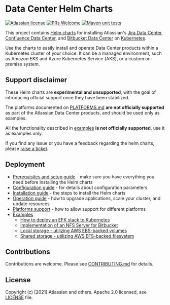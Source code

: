 # Data Center Helm Charts

[![Atlassian license](https://img.shields.io/badge/license-Apache%202.0-blue.svg?style=flat-square)](LICENSE) 
[![PRs Welcome](https://img.shields.io/badge/PRs-welcome-brightgreen.svg?style=flat-square)](CONTRIBUTING.md) 
[![Maven unit tests](https://github.com/atlassian-labs/data-center-helm-charts/actions/workflows/maven.yml/badge.svg)](https://github.com/atlassian-labs/data-center-helm-charts/actions/workflows/maven.yml)

This project contains [Helm charts](https://helm.sh/) for installing Atlassian's [Jira Data Center](https://www.atlassian.com/enterprise/data-center/jira), [Confluence Data Center](https://www.atlassian.com/enterprise/data-center/confluence), and [Bitbucket Data Center](https://www.atlassian.com/enterprise/data-center/bitbucket) on [Kubernetes](https://kubernetes.io/docs/concepts/overview/what-is-kubernetes/). 

Use the charts to easily install and operate Data Center products within a Kubernetes cluster of your choice. It can be a managed environment, such as Amazon EKS and Azure Kubernetes Service (AKS), or a custom on-premise system.

## Support disclaimer

These Helm charts are **experimental and unsupported**, with the goal of introducing official support once they have been
stabilized.

The platforms documented on [PLATFORMS.md](docs/PLATFORMS.md) **are not officially supported** as part of the Atlassian Data Center products, and should be used only as examples.

All the functionality described in [examples](docs/examples) **is not officially supported**, use it as examples only.

If you find any issue or you have a feedback regarding the helm charts, please [raise a ticket](https://github.com/atlassian-labs/data-center-helm-charts/issues/new).


## Deployment

* [Prerequisites and setup guide](docs/PREREQUISITES.md) - make sure you have everything you need before installing the Helm charts
* [Configuration guide](docs/CONFIGURATION.md) - for details about configuration parameters
* [Installation guide](docs/INSTALLATION.md) - the steps to install the Helm charts
* [Operation guide](docs/OPERATION.md) - how to upgrade applications, scale your cluster, and update resources
* [Platforms support](docs/PLATFORMS.md) - how to allow support for different platforms
* [Examples](docs/examples)
  * [How to deploy an EFK stack to Kubernetes](docs/examples/logging/efk/EFK.md)
  * [Implementation of an NFS Server for Bitbucket](docs/examples/storage/nfs/NFS.md)
  * [Local storage - utilizing AWS EBS-backed volumes](docs/examples/storage/aws/LOCAL_STORAGE.md)
  * [Shared storage - utilizing AWS EFS-backed filesystem](docs/examples/storage/aws/SHARED_STORAGE.md)


  

## Contributions

Contributions are welcome. Please see [CONTRIBUTING.md](CONTRIBUTING.md) for details. 


## License

Copyright (c) [2021] Atlassian and others.
Apache 2.0 licensed, see [LICENSE](LICENSE) file.
